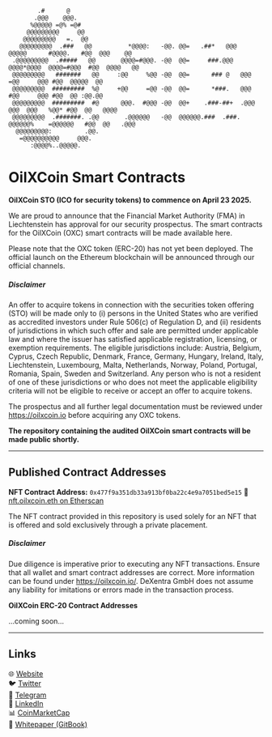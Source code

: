                                                                                                                           
                                                                                                                            
                                                                                                                            
            .#      @                                                                                                
           .@@@    @@@.                                                                                              
          %@@@@@ =@% =@#                                                                                             
         @@@@@@@@@     @@                                                                                            
        @@@@@@@@@   =.  @@                                                                                           
       @@@@@@@@@  .###   @@          *@@@@:   -@@. @@=   .##*   @@@    @@@@@      #@@@@.   #@@  @@@    @@            
     .@@@@@@@@@  .#####   @@       @@@@=#@@@. -@@  @@=     ###.@@@   @@@@*@@@@  @@@@=#@@@  #@@  @@@@   @@            
     @@@@@@@@@   #######   @@     :@@     %@@ -@@  @@=      ### @   @@@        =@@     @@@ #@@  @@@@@  @@            
     @@@@@@@@@  #########  %@     +@@     =@@ -@@  @@=      *###.   @@@        #@@     @@@ #@@  @@ :@@.@@            
     @@@@@@@@@  #########  #@      @@@.  #@@@ -@@  @@+    .###-##+  .@@@   @@@  @@@   %@@* #@@  @@   @@@@            
     @@@@@@@@@  .#######. .@@       .@@@@@@   -@@  @@@@@@.###  .###.  @@@@@@%    =@@@@@@   #@@  @@   .@@@            
      @@@@@@@@@:         .@@.                                                                                        
       =@@@@@@@@@@     @@@.                                                                                          
          :@@@@%..@@@@@.                                                                                             
         


# OilXCoin Smart Contracts

**OilXCoin STO (ICO for security tokens) to commence on April 23 2025.**

We are proud to announce that the Financial Market Authority (FMA) in Liechtenstein has approval for our security prospectus. The smart contracts for the OilXCoin (OXC) smart contracts will be made available here.

Please note that the OXC token (ERC-20) has not yet been deployed. The official launch on the Ethereum blockchain will be announced through our official channels.

##### Disclaimer 
An offer to acquire tokens in connection with the securities token offering (STO) will be made only to (i) persons in the United States who are verified as accredited investors under Rule 506(c) of Regulation D, and (ii) residents of jurisdictions in which such offer and sale are permitted under applicable law and where the issuer has satisfied applicable registration, licensing, or exemption requirements. The eligible jurisdictions include: Austria, Belgium, Cyprus, Czech Republic, Denmark, France, Germany, Hungary, Ireland, Italy, Liechtenstein, Luxembourg, Malta, Netherlands, Norway, Poland, Portugal, Romania, Spain, Sweden and Switzerland. Any person who is not a resident of one of these jurisdictions or who does not meet the applicable eligibility criteria will not be eligible to receive or accept an offer to acquire tokens.

The prospectus and all further legal documentation must be reviewed under  https://oilxcoin.io before acquiring any OXC tokens.

**The repository containing the audited OilXCoin smart contracts will be made public shortly.**

---

## Published Contract Addresses

**NFT Contract Address:** `0x477f9a351db33a913bf0ba22c4e9a7051bed5e15` 🔗 [nft.oilxcoin.eth on Etherscan](https://etherscan.io/address/nft.oilxcoin.eth)

The NFT contract provided in this repository is used solely for an NFT that is offered and sold exclusively through a private placement.

##### Disclaimer 
Due diligence is imperative prior to executing any NFT transactions. Ensure that all wallet and smart contract addresses are correct. More information can be found under https://oilxcoin.io/. DeXentra GmbH does not assume any liability for imitations or errors made in the transaction process.

**OilXCoin ERC-20 Contract Addresses**

...coming soon...

---

## Links

🌐 [Website](https://oilxcoin.io/)  
🐦 [Twitter](https://twitter.com/OilXCoin)  
💬 [Telegram](https://t.me/oilxcoin)  
💼 [LinkedIn](https://www.linkedin.com/company/oilxcoin/)  
📊 [CoinMarketCap](https://coinmarketcap.com/currencies/oilxcoin/)  
📘 [Whitepaper (GitBook)](https://dexentra.gitbook.io/oilxcoin.io-whitepaper)



